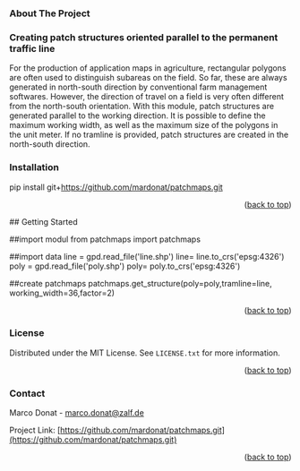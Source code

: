 ### About The Project
### Creating patch structures oriented parallel to the permanent traffic line

For the production of application maps in agriculture, rectangular polygons are often used to distinguish subareas on the field. So far, these are always generated in north-south direction by conventional farm management softwares. However, the direction of travel on a field is very often different from the north-south orientation.
With this module, patch structures are generated parallel to the working direction. It is possible to define the maximum working width, as well as the maximum size of the polygons in the unit meter. If no tramline is provided, patch structures are created in the north-south direction.


### Installation

pip install git+https://github.com/mardonat/patchmaps.git

<p align="right">(<a href="#readme-top">back to top</a>)</p>
## Getting Started


##import modul
from patchmaps import patchmaps

##import data
line = gpd.read_file('line.shp')
line= line.to_crs('epsg:4326')
poly = gpd.read_file('poly.shp')
poly= poly.to_crs('epsg:4326')

##create patchmaps
patchmaps.get_structure(poly=poly,tramline=line, working_width=36,factor=2)

<p align="right">(<a href="#readme-top">back to top</a>)</p>

### License

Distributed under the MIT License. See `LICENSE.txt` for more information.

<p align="right">(<a href="#readme-top">back to top</a>)</p>



<!-- CONTACT -->
### Contact

Marco Donat -  marco.donat@zalf.de

Project Link: [https://github.com/mardonat/patchmaps.git](https://github.com/mardonat/patchmaps.git)

<p align="right">(<a href="#readme-top">back to top</a>)</p>
